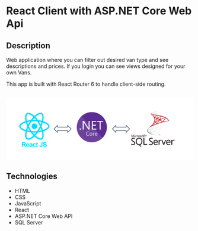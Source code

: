 # React Client with ASP.NET Core Web Api

## Description
Web application where you can filter out desired van type and see descriptions and prices.
If you login you can see views designed for your own Vans.

This app is built with React Router 6 to handle client-side routing.

<br/>
<img src="./overview.png" alt="Overview design of this app." width="600px"/>

## Technologies
- HTML
- CSS
- JavaScript
- React
- ASP.NET Core Web API
- SQL Server

